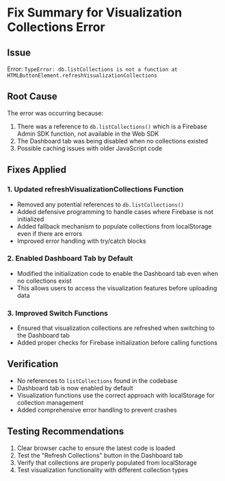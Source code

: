# Fix Summary for Visualization Collections Error

## Issue
Error: `TypeError: db.listCollections is not a function at HTMLButtonElement.refreshVisualizationCollections`

## Root Cause
The error was occurring because:
1. There was a reference to `db.listCollections()` which is a Firebase Admin SDK function, not available in the Web SDK
2. The Dashboard tab was being disabled when no collections existed
3. Possible caching issues with older JavaScript code

## Fixes Applied

### 1. Updated refreshVisualizationCollections Function
- Removed any potential references to `db.listCollections()`
- Added defensive programming to handle cases where Firebase is not initialized
- Added fallback mechanism to populate collections from localStorage even if there are errors
- Improved error handling with try/catch blocks

### 2. Enabled Dashboard Tab by Default
- Modified the initialization code to enable the Dashboard tab even when no collections exist
- This allows users to access the visualization features before uploading data

### 3. Improved Switch Functions
- Ensured that visualization collections are refreshed when switching to the Dashboard tab
- Added proper checks for Firebase initialization before calling functions

## Verification
- No references to `listCollections` found in the codebase
- Dashboard tab is now enabled by default
- Visualization functions use the correct approach with localStorage for collection management
- Added comprehensive error handling to prevent crashes

## Testing Recommendations
1. Clear browser cache to ensure the latest code is loaded
2. Test the "Refresh Collections" button in the Dashboard tab
3. Verify that collections are properly populated from localStorage
4. Test visualization functionality with different collection types